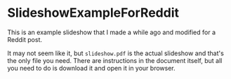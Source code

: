 # SlideshowExampleForReddit

This is an example slideshow that I made a while ago and modified for a Reddit post.

It may not seem like it, but `slideshow.pdf` is the actual slideshow and that's the only file you need.  There are instructions in the document itself, but all you need to do is download it and open it in your browser.